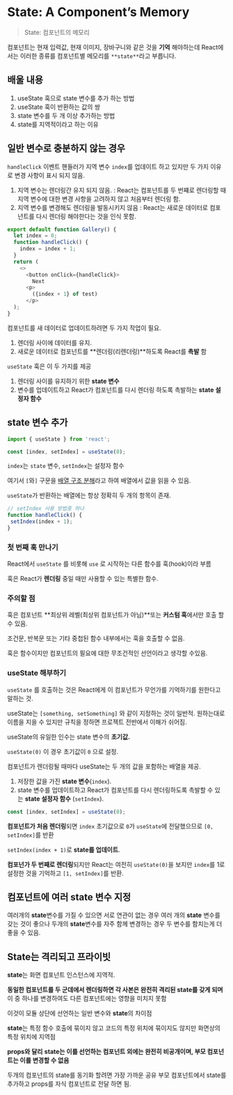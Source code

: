 # State: A Component’s Memory

> State: 컴포넌트의 메모리

컴포넌트는 현재 입력값, 현재 이미지, 장바구니와 같은 것을 **기억** 해야하는데 React에서는 이러한 종류를 컴포넌트별 메모리를 `**state**`라고 부릅니다.

## 배울 내용

1. useState 훅으로 state 변수를 추가 하는 방법
2. useState 훅이 반환하는 값의 쌍
3. state 변수를 두 개 이상 추가하는 방법
4. state를 지역적이라고 하는 이유

## 일반 변수로 충분하지 않는 경우

`handleClick` 이벤트 핸들러가 지역 변수 `index`를 업데이트 하고 있지만 두 가지 이유로 변경 사항이 표시 되지 않음.

1. 지역 변수는 렌더링간 유지 되지 않음. : React는 컴포넌트를 두 번쨰로 렌더링할 때 지역 변수에 대한 변경 사항을 고려하지 않고 처음부터 렌더링 함.
2. 지역 변수를 변경해도 렌더링을 발동시키지 않음 : React는 새로운 데이터로 컴포넌트를 다시 렌더링 해야한다는 것을 인식 못함.

```javascript
export default function Gallery() {
  let index = 0;
  function handleClick() {
    index = index + 1;
  }
  return (
    <>
      <button onClick={handleClick}>
        Next
      <p>  
        ({index + 1} of test)
      </p>
  );
}
```

컴포넌트를 새 데이터로 업데이트하려면 두 가지 작업이 필요.

1. 렌더링 사이에 데이터를 유지.
2. 새로운 데이터로 컴포넌트를 **렌더링(리렌더링)**하도록 React를 **촉발** 함

`useState` 훅은 이 두 가지를 제공

1. 렌더링 사이를 유지하기 위한 **state 변수**
2. 변수를 업데이트하고 React가 컴포넌트를 다시 렌더링 하도록 촉발하는 **state 설정자 함수**

## state 변수 추가

```javascript
import { useState } from 'react';

const [index, setIndex] = useState(0);
```

`index`는 `state` 변수, `setIndex`는 설정자 함수

여기서 `[`와`]` 구문을 [배열 구조 분해](https://ko.javascript.info/destructuring-assignment)라고 하여 배열에서 값을 읽을 수 있음.

`useState`가 반환하는 배열에는 항상 정확히 두 개의 항목이 존재.

```javascript
// setIndex 사용 방법중 하나
function handleClick() {
 setIndex(index + 1);
}
```

### 첫 번째 훅 만나기

React에서 `useState` 를 비롯해 `use` 로 시작하는 다른 함수를 훅(hook)이라 부름

훅은 React가 **렌더링** 중일 때만 사용할 수 있는 특별한 함수.

### 주의할 점

훅은 컴포넌트 **최상위 레벨(최상위 컴포넌트가 아님)**또는 **커스텀 훅**에서만 호출 할수 있음.

조건문, 반복문 또는 기타 중첩된 함수 내부에서는 훅을 호출할 수 없음.

훅은 함수이지만 컴포넌트의 필요에 대한 무조건적인 선언이라고 생각할 수있음.

### useState 해부하기

`useState` 를 호출하는 것은 React에게 이 컴포넌트가 무언가를 기억하기를 원한다고 말하는 것.

useState는 `[something, setSomething]` 와 같이 지정하는 것이 일반적. 원하는대로 이름을 지을 수 있지만 규칙을 정하면 프로젝트 전반에서 이해가 쉬어짐.

useState의 유일한 인수는 state 변수의 **초기값.** 

`useState(0)` 이 경우 초기값이 `0` 으로 설정.

컴포넌트가 렌더링될 때마다 useState는 두 개의 값을 포함하는 배열을 제공.

1. 저장한 값을 가진 **state 변수**(`index`).
2. state 변수를 업데이트하고 React가 컴포넌트를 다시 렌더링하도록 촉발할 수 있는 **state 설정자 함수** (`setIndex`).

```javascript
const [index, setIndex] = useState(0);
```

**컴포넌트가 처음 렌더링**되면 `index` 초기값으로 `0`가 `useState`에 전달했으므로 `[0, setIndex]`를 반환

`setIndex(index + 1)`로 **state를 업데이트**.

**컴포넌가 두 번째로 렌더링**되지만 React는 여전히 `useState(0)`을 보지만 `index`를 1로 설정한 것을 기억하고 `[1, setIndex]`를 반환.

## 컴포넌트에 여러 state 변수 지정

여러개의 **state**변수를 가질 수 있으면 서로 연관이 없는 경우 여러 개의 **state** 변수를 갖는 것이 좋으나 두개의 **state**변수를 자주 함께 변경하는 경우 두 변수를 함치는게 더 좋을 수 있음.

## State는 격리되고 프라이빗

**state**는 화면 컴포넌트 인스턴스에 지역적.

**동일한 컴포넌트를 두 군데에서 렌더링하면 각 사본은 완전히 격리된 state를 갖게 되며** 이 중 하나를 변경하여도 다른 컴포넌트에는 영향을 미치지 못함

이것이 모듈 상단에 선언하는 일반 변수와 **state**의 차이점

**state**는 특정 함수 호출에 묶이지 않고 코드의 특정 위치에 묶이지도 않지만 화면상의 특정 위치에 지역점

**props와 달리** **state는 이를 선언하는 컴포넌트 외에는 완전히 비공개이며, 부모 컴포넌트는 이를 변경할 수 없음**

두개의 컴포넌트의 state를 동기화 할려면 가장 가까운 공유 부모 컴포넌트에서 state를 추가하고 props를 자식 컴포넌트로 전달 하면 됨.
